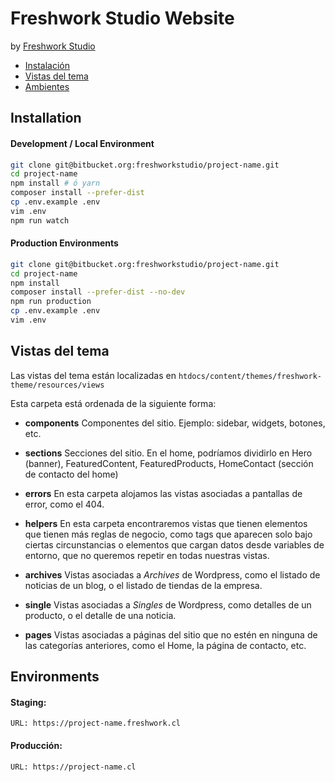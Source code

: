# Freshwork Studio Website
by [Freshwork Studio](http://freshwork.cl/)

- [Instalación](#Installation)
- [Vistas del tema](#views)
- [Ambientes](#environments)

<a name="installation"></a>
## Installation  

#### Development / Local Environment
```bash
git clone git@bitbucket.org:freshworkstudio/project-name.git
cd project-name
npm install # ó yarn
composer install --prefer-dist
cp .env.example .env
vim .env  
npm run watch
```

#### Production Environments
```bash
git clone git@bitbucket.org:freshworkstudio/project-name.git
cd project-name
npm install
composer install --prefer-dist --no-dev
npm run production
cp .env.example .env
vim .env  
```

<a name="views"></a>
## Vistas del tema
Las vistas del tema están localizadas en `htdocs/content/themes/freshwork-theme/resources/views`

Esta carpeta está ordenada de la siguiente forma: 

- **components**
Componentes del sitio. Ejemplo: sidebar, widgets, botones, etc. 

- **sections**
Secciones del sitio. En el home, podríamos dividirlo en Hero (banner), FeaturedContent, FeaturedProducts, HomeContact (sección de contacto del home) 

- **errors** 
En esta carpeta alojamos las vistas asociadas a pantallas de error, como el 404. 

- **helpers**
En esta carpeta encontraremos vistas que tienen elementos que tienen más reglas de negocio, como tags que aparecen solo bajo ciertas circunstancias o elementos que cargan datos desde variables de entorno, que no queremos repetir en todas nuestras vistas.  

- **archives**
Vistas asociadas a *Archives* de Wordpress, como el listado de noticias de un blog, o el listado de tiendas de la empresa. 

- **single**
Vistas asociadas a *Singles* de Wordpress, como detalles de un producto, o el detalle de una noticia. 

- **pages**
Vistas asociadas a páginas del sitio que no estén en ninguna de las categorías anteriores, como el Home, la página de contacto, etc. 

<a name="environments"></a>
## Environments
#### Staging: 
    URL: https://project-name.freshwork.cl
    
#### Producción:
    URL: https://project-name.cl
